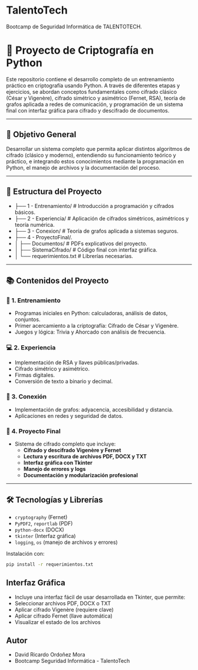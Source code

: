 # TalentoTech
Bootcamp de Seguridad Informática de TALENTOTECH.


# 🔐 Proyecto de Criptografía en Python

Este repositorio contiene el desarrollo completo de un entrenamiento práctico en criptografía usando Python. A través de diferentes etapas y ejercicios, se abordan conceptos fundamentales como cifrado clásico (César y Vigenère), cifrado simétrico y asimétrico (Fernet, RSA), teoría de grafos aplicada a redes de comunicación, y programación de un sistema final con interfaz gráfica para cifrado y descifrado de documentos.

---

## 🎯 Objetivo General

Desarrollar un sistema completo que permita aplicar distintos algoritmos de cifrado (clásico y moderno), entendiendo su funcionamiento teórico y práctico, e integrando estos conocimientos mediante la programación en Python, el manejo de archivos y la documentación del proceso.

---

## 📁 Estructura del Proyecto

- ├── 1 - Entrenamiento/ # Introducción a programación y cifrados básicos.
- ├── 2 - Experiencia/ # Aplicación de cifrados simétricos, asimétricos y teoría numérica.
- ├── 3 - Conexion/ # Teoría de grafos aplicada a sistemas seguros.
- ├── 4 - ProyectoFinal/.
- │ ├── Documentos/ # PDFs explicativos del proyecto.
- │ ├── SistemaCifrado/ # Código final con interfaz gráfica.
- │ └── requerimientos.txt # Librerías necesarias.

---

## 📚 Contenidos del Proyecto

### 🧠 1. Entrenamiento
- Programas iniciales en Python: calculadoras, análisis de datos, conjuntos.
- Primer acercamiento a la criptografía: Cifrado de César y Vigenère.
- Juegos y lógica: Trivia y Ahorcado con análisis de frecuencia.

### 💻 2. Experiencia
- Implementación de RSA y llaves públicas/privadas.
- Cifrado simétrico y asimétrico.
- Firmas digitales.
- Conversión de texto a binario y decimal.

### 🔗 3. Conexión
- Implementación de grafos: adyacencia, accesibilidad y distancia.
- Aplicaciones en redes y seguridad de datos.

### 🏁 4. Proyecto Final
- Sistema de cifrado completo que incluye:
  - **Cifrado y descifrado Vigenère y Fernet**
  - **Lectura y escritura de archivos PDF, DOCX y TXT**
  - **Interfaz gráfica con Tkinter**
  - **Manejo de errores y logs**
  - **Documentación y modularización profesional**

---

## 🛠️ Tecnologías y Librerías

- `cryptography` (Fernet)
- `PyPDF2`, `reportlab` (PDF)
- `python-docx` (DOCX)
- `tkinter` (Interfaz gráfica)
- `logging`, `os` (manejo de archivos y errores)

Instalación con:

```bash
pip install -r requerimientos.txt
```


## Interfaz Gráfica
- Incluye una interfaz fácil de usar desarrollada en Tkinter, que permite:
- Seleccionar archivos PDF, DOCX o TXT
- Aplicar cifrado Vigenère (requiere clave)
- Aplicar cifrado Fernet (llave automática)
- Visualizar el estado de los archivos

## Autor
- David Ricardo Ordoñez Mora
- Bootcamp Seguridad Informática - TalentoTech

